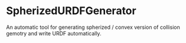 # SpherizedURDFGenerator
An automatic tool for generating spherized / convex version of collision gemotry and write URDF automatically. 
